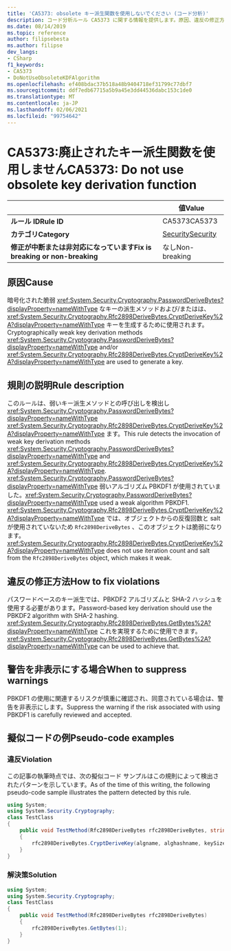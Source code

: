 ```yaml
---
title: 'CA5373: obsolete キー派生関数を使用しないでください (コード分析)'
description: コード分析ルール CA5373 に関する情報を提供します。原因、違反の修正方法、非表示にするタイミングなどが含まれます。
ms.date: 08/14/2019
ms.topic: reference
author: filipsebesta
ms.author: filipse
dev_langs:
- CSharp
f1_keywords:
- CA5373
- DoNotUseObsoleteKDFAlgorithm
ms.openlocfilehash: ef408bdac37b518a48b9404718ef31799c77dbf7
ms.sourcegitcommit: ddf7edb67715a5b9a45e3dd44536dabc153c1de0
ms.translationtype: MT
ms.contentlocale: ja-JP
ms.lasthandoff: 02/06/2021
ms.locfileid: "99754642"
---
```

# <a name="ca5373-do-not-use-obsolete-key-derivation-function"></a><span data-ttu-id="3aeb2-103">CA5373:廃止されたキー派生関数を使用しません</span><span class="sxs-lookup"><span data-stu-id="3aeb2-103">CA5373: Do not use obsolete key derivation function</span></span>

| | <span data-ttu-id="3aeb2-104">値</span><span class="sxs-lookup"><span data-stu-id="3aeb2-104">Value</span></span> |
|-|-|
| <span data-ttu-id="3aeb2-105">**ルール ID**</span><span class="sxs-lookup"><span data-stu-id="3aeb2-105">**Rule ID**</span></span> |<span data-ttu-id="3aeb2-106">CA5373</span><span class="sxs-lookup"><span data-stu-id="3aeb2-106">CA5373</span></span>|
| <span data-ttu-id="3aeb2-107">**カテゴリ**</span><span class="sxs-lookup"><span data-stu-id="3aeb2-107">**Category**</span></span> |[<span data-ttu-id="3aeb2-108">Security</span><span class="sxs-lookup"><span data-stu-id="3aeb2-108">Security</span></span>](security-warnings.md)|
| <span data-ttu-id="3aeb2-109">**修正が中断または非対応になっています**</span><span class="sxs-lookup"><span data-stu-id="3aeb2-109">**Fix is breaking or non-breaking**</span></span> |<span data-ttu-id="3aeb2-110">なし</span><span class="sxs-lookup"><span data-stu-id="3aeb2-110">Non-breaking</span></span>|

## <a name="cause"></a><span data-ttu-id="3aeb2-111">原因</span><span class="sxs-lookup"><span data-stu-id="3aeb2-111">Cause</span></span>

<span data-ttu-id="3aeb2-112">暗号化された脆弱 <xref:System.Security.Cryptography.PasswordDeriveBytes?displayProperty=nameWithType> なキーの派生メソッドおよび/またはは、 <xref:System.Security.Cryptography.Rfc2898DeriveBytes.CryptDeriveKey%2A?displayProperty=nameWithType> キーを生成するために使用されます。</span><span class="sxs-lookup"><span data-stu-id="3aeb2-112">Cryptographically weak key derivation methods <xref:System.Security.Cryptography.PasswordDeriveBytes?displayProperty=nameWithType> and/or <xref:System.Security.Cryptography.Rfc2898DeriveBytes.CryptDeriveKey%2A?displayProperty=nameWithType> are used to generate a key.</span></span>

## <a name="rule-description"></a><span data-ttu-id="3aeb2-113">規則の説明</span><span class="sxs-lookup"><span data-stu-id="3aeb2-113">Rule description</span></span>

<span data-ttu-id="3aeb2-114">このルールは、弱いキー派生メソッドとの呼び出しを検出し <xref:System.Security.Cryptography.PasswordDeriveBytes?displayProperty=nameWithType> <xref:System.Security.Cryptography.Rfc2898DeriveBytes.CryptDeriveKey%2A?displayProperty=nameWithType> ます。</span><span class="sxs-lookup"><span data-stu-id="3aeb2-114">This rule detects the invocation of weak key derivation methods <xref:System.Security.Cryptography.PasswordDeriveBytes?displayProperty=nameWithType> and <xref:System.Security.Cryptography.Rfc2898DeriveBytes.CryptDeriveKey%2A?displayProperty=nameWithType>.</span></span>
<span data-ttu-id="3aeb2-115"><xref:System.Security.Cryptography.PasswordDeriveBytes?displayProperty=nameWithType> 弱いアルゴリズム PBKDF1 が使用されていました。</span><span class="sxs-lookup"><span data-stu-id="3aeb2-115"><xref:System.Security.Cryptography.PasswordDeriveBytes?displayProperty=nameWithType> used a weak algorithm PBKDF1.</span></span> <span data-ttu-id="3aeb2-116"><xref:System.Security.Cryptography.Rfc2898DeriveBytes.CryptDeriveKey%2A?displayProperty=nameWithType> では、オブジェクトからの反復回数と salt が使用されていないため `Rfc2898DeriveBytes` 、このオブジェクトは脆弱になります。</span><span class="sxs-lookup"><span data-stu-id="3aeb2-116"><xref:System.Security.Cryptography.Rfc2898DeriveBytes.CryptDeriveKey%2A?displayProperty=nameWithType> does not use iteration count and salt from the `Rfc2898DeriveBytes` object, which makes it weak.</span></span>

## <a name="how-to-fix-violations"></a><span data-ttu-id="3aeb2-117">違反の修正方法</span><span class="sxs-lookup"><span data-stu-id="3aeb2-117">How to fix violations</span></span>

<span data-ttu-id="3aeb2-118">パスワードベースのキー派生では、PBKDF2 アルゴリズムと SHA-2 ハッシュを使用する必要があります。</span><span class="sxs-lookup"><span data-stu-id="3aeb2-118">Password-based key derivation should use the PBKDF2 algorithm with SHA-2 hashing.</span></span> <span data-ttu-id="3aeb2-119"><xref:System.Security.Cryptography.Rfc2898DeriveBytes.GetBytes%2A?displayProperty=nameWithType> これを実現するために使用できます。</span><span class="sxs-lookup"><span data-stu-id="3aeb2-119"><xref:System.Security.Cryptography.Rfc2898DeriveBytes.GetBytes%2A?displayProperty=nameWithType> can be used to achieve that.</span></span>

## <a name="when-to-suppress-warnings"></a><span data-ttu-id="3aeb2-120">警告を非表示にする場合</span><span class="sxs-lookup"><span data-stu-id="3aeb2-120">When to suppress warnings</span></span>

<span data-ttu-id="3aeb2-121">PBKDF1 の使用に関連するリスクが慎重に確認され、同意されている場合は、警告を非表示にします。</span><span class="sxs-lookup"><span data-stu-id="3aeb2-121">Suppress the warning if the risk associated with using PBKDF1 is carefully reviewed and accepted.</span></span>

## <a name="pseudo-code-examples"></a><span data-ttu-id="3aeb2-122">擬似コードの例</span><span class="sxs-lookup"><span data-stu-id="3aeb2-122">Pseudo-code examples</span></span>

### <a name="violation"></a><span data-ttu-id="3aeb2-123">違反</span><span class="sxs-lookup"><span data-stu-id="3aeb2-123">Violation</span></span>

<span data-ttu-id="3aeb2-124">この記事の執筆時点では、次の擬似コード サンプルはこの規則によって検出されたパターンを示しています。</span><span class="sxs-lookup"><span data-stu-id="3aeb2-124">As of the time of this writing, the following pseudo-code sample illustrates the pattern detected by this rule.</span></span>

```csharp
using System;
using System.Security.Cryptography;
class TestClass
{
    public void TestMethod(Rfc2898DeriveBytes rfc2898DeriveBytes, string algname, string alghashname, int keySize, byte[] rgbIV)
    {
        rfc2898DeriveBytes.CryptDeriveKey(algname, alghashname, keySize, rgbIV);
    }
}
```

### <a name="solution"></a><span data-ttu-id="3aeb2-125">解決策</span><span class="sxs-lookup"><span data-stu-id="3aeb2-125">Solution</span></span>

```csharp
using System;
using System.Security.Cryptography;
class TestClass
{
    public void TestMethod(Rfc2898DeriveBytes rfc2898DeriveBytes)
    {
        rfc2898DeriveBytes.GetBytes(1);
    }
}
```
